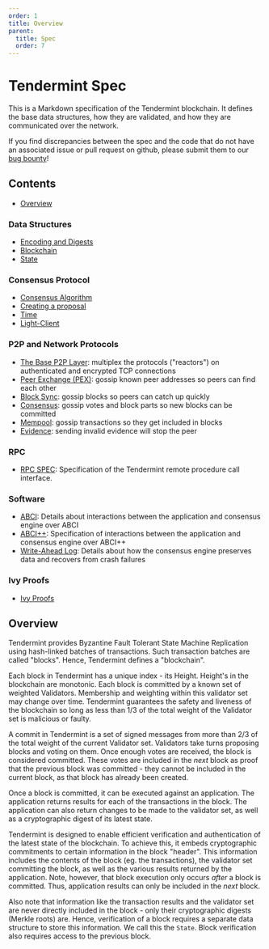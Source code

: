 ```yaml
---
order: 1
title: Overview
parent:
  title: Spec
  order: 7
---
```


# Tendermint Spec

This is a Markdown specification of the Tendermint blockchain.
It defines the base data structures, how they are validated,
and how they are communicated over the network.

If you find discrepancies between the spec and the code that
do not have an associated issue or pull request on github,
please submit them to our [bug bounty](https://tendermint.com/security)!

## Contents

- [Overview](#overview)

### Data Structures

- [Encoding and Digests](./core/encoding.md)
- [Blockchain](./core/data_structures.md)
- [State](./core/state.md)

### Consensus Protocol

- [Consensus Algorithm](./consensus/consensus.md)
- [Creating a proposal](./consensus/creating-proposal.md)
- [Time](./consensus/bft-time.md)
- [Light-Client](./consensus/light-client/README.md)

### P2P and Network Protocols

- [The Base P2P Layer](./p2p/node.md): multiplex the protocols ("reactors") on authenticated and encrypted TCP connections
- [Peer Exchange (PEX)](./p2p/messages/pex.md): gossip known peer addresses so peers can find each other
- [Block Sync](./p2p/messages/block-sync.md): gossip blocks so peers can catch up quickly
- [Consensus](./p2p/messages/consensus.md): gossip votes and block parts so new blocks can be committed
- [Mempool](./p2p/messages/mempool.md): gossip transactions so they get included in blocks
- [Evidence](./p2p/messages/evidence.md): sending invalid evidence will stop the peer

### RPC

- [RPC SPEC](./rpc/README.md): Specification of the Tendermint remote procedure call interface.

### Software

- [ABCI](./abci/README.md): Details about interactions between the
  application and consensus engine over ABCI
- [ABCI++](./abci++/README.md): Specification of interactions between the
  application and consensus engine over ABCI++
- [Write-Ahead Log](./consensus/wal.md): Details about how the consensus
  engine preserves data and recovers from crash failures

### Ivy Proofs

- [Ivy Proofs](./ivy-proofs/README.md)

## Overview

Tendermint provides Byzantine Fault Tolerant State Machine Replication using
hash-linked batches of transactions. Such transaction batches are called "blocks".
Hence, Tendermint defines a "blockchain".

Each block in Tendermint has a unique index - its Height.
Height's in the blockchain are monotonic.
Each block is committed by a known set of weighted Validators.
Membership and weighting within this validator set may change over time.
Tendermint guarantees the safety and liveness of the blockchain
so long as less than 1/3 of the total weight of the Validator set
is malicious or faulty.

A commit in Tendermint is a set of signed messages from more than 2/3 of
the total weight of the current Validator set. Validators take turns proposing
blocks and voting on them. Once enough votes are received, the block is considered
committed. These votes are included in the _next_ block as proof that the previous block
was committed - they cannot be included in the current block, as that block has already been
created.

Once a block is committed, it can be executed against an application.
The application returns results for each of the transactions in the block.
The application can also return changes to be made to the validator set,
as well as a cryptographic digest of its latest state.

Tendermint is designed to enable efficient verification and authentication
of the latest state of the blockchain. To achieve this, it embeds
cryptographic commitments to certain information in the block "header".
This information includes the contents of the block (eg. the transactions),
the validator set committing the block, as well as the various results returned by the application.
Note, however, that block execution only occurs _after_ a block is committed.
Thus, application results can only be included in the _next_ block.

Also note that information like the transaction results and the validator set are never
directly included in the block - only their cryptographic digests (Merkle roots) are.
Hence, verification of a block requires a separate data structure to store this information.
We call this the `State`. Block verification also requires access to the previous block.
